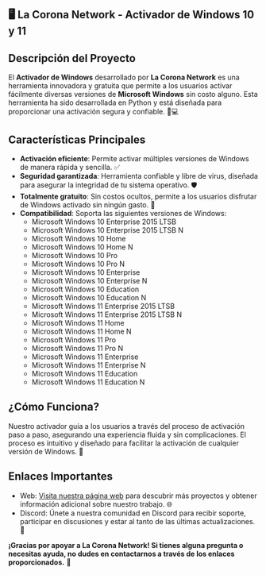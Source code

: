 ## 🖥️ **La Corona Network - Activador de Windows 10 y 11**

## **Descripción del Proyecto**

El **Activador de Windows** desarrollado por **La Corona Network** es una herramienta innovadora y gratuita que permite a los usuarios activar fácilmente diversas versiones de **Microsoft Windows** sin costo alguno. Esta herramienta ha sido desarrollada en Python y está diseñada para proporcionar una activación segura y confiable. 🔑💻

## **Características Principales**

- **Activación eficiente**: Permite activar múltiples versiones de Windows de manera rápida y sencilla. ✅
- **Seguridad garantizada**: Herramienta confiable y libre de virus, diseñada para asegurar la integridad de tu sistema operativo. 🛡️
- **Totalmente gratuito**: Sin costos ocultos, permite a los usuarios disfrutar de Windows activado sin ningún gasto. 💸
- **Compatibilidad**: Soporta las siguientes versiones de Windows:
  - Microsoft Windows 10 Enterprise 2015 LTSB
  - Microsoft Windows 10 Enterprise 2015 LTSB N
  - Microsoft Windows 10 Home
  - Microsoft Windows 10 Home N
  - Microsoft Windows 10 Pro
  - Microsoft Windows 10 Pro N
  - Microsoft Windows 10 Enterprise
  - Microsoft Windows 10 Enterprise N
  - Microsoft Windows 10 Education
  - Microsoft Windows 10 Education N
  - Microsoft Windows 11 Enterprise 2015 LTSB
  - Microsoft Windows 11 Enterprise 2015 LTSB N
  - Microsoft Windows 11 Home
  - Microsoft Windows 11 Home N
  - Microsoft Windows 11 Pro
  - Microsoft Windows 11 Pro N
  - Microsoft Windows 11 Enterprise
  - Microsoft Windows 11 Enterprise N
  - Microsoft Windows 11 Education
  - Microsoft Windows 11 Education N 

## **¿Cómo Funciona?**  
Nuestro activador guía a los usuarios a través del proceso de activación paso a paso, asegurando una experiencia fluida y sin complicaciones. El proceso es intuitivo y diseñado para facilitar la activación de cualquier versión de Windows. 🚀

## **Enlaces Importantes**

- Web: [Visita nuestra página web](https://lacoronanetwork.com) para descubrir más proyectos y obtener información adicional sobre nuestro trabajo. 🌐
- Discord: Únete a nuestra comunidad en Discord para recibir soporte, participar en discusiones y estar al tanto de las últimas actualizaciones. 💬

**¡Gracias por apoyar a La Corona Network! Si tienes alguna pregunta o necesitas ayuda, no dudes en contactarnos a través de los enlaces proporcionados.** 🙌
